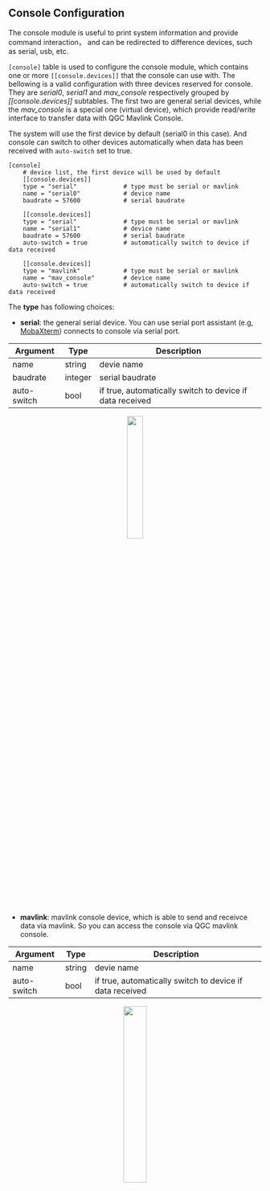 
## Console Configuration

The console module is useful to print system information and provide command interaction， and can be redirected to difference devices, such as serial, usb, etc.

`[console]` table is used to configure the console module, which contains one or more `[[console.devices]]` that the console can use with. The bellowing is a valid configuration with three devices reserved for console. They are *serial0*, *serial1* and *mav_console* respectively grouped by *[[console.devices]]* subtables. The first two are general serial devices, while the *mav_console* is a special one (virtual device), which provide read/write interface to transfer data with QGC Mavlink Console. 

The system will use the first device by default (serial0 in this case). And console can switch to other devices automatically when data has been received with `auto-switch` set to true.

```
[console]
    # device list, the first device will be used by default
    [[console.devices]]
    type = "serial"             # type must be serial or mavlink
    name = "serial0"            # device name
    baudrate = 57600            # serial baudrate

    [[console.devices]]
    type = "serial"             # type must be serial or mavlink
    name = "serial1"            # device name
    baudrate = 57600            # serial baudrate
    auto-switch = true          # automatically switch to device if data received

    [[console.devices]]
    type = "mavlink"            # type must be serial or mavlink
    name = "mav_console"        # device name
    auto-switch = true          # automatically switch to device if data received
```

The **type** has following choices:

- **serial**: the general serial device. You can use serial port assistant (e.g, [MobaXterm](https://mobaxterm.mobatek.net/)) connects to console via serial port.

| Argument  | Type |  Description |
| ----------- | ------ | ----------- |
| name      | string | devie name       |
| baudrate | integer | serial baudrate       |
| auto-switch | bool | if true, automatically switch to device if data received        |

<p align="center">
  <img src="./figures/console_out.png" width="25%">
</p>

- **mavlink**: mavlink console device, which is able to send and receivce data via mavlink. So you can access the console via QGC mavlink console.

| Argument | Type  | Description |
| ----------- | ------- | ---------- |
| name      | string | devie name       |
| auto-switch | bool | if true, automatically switch to device if data received        |

<p align="center">
  <img src="./figures/mavlink_console.png" width="30%">
</p>